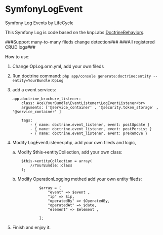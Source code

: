 # SymfonyLogEvent
Symfony Log Events by LifeCycle

This Symfony Log is code based on the knpLabs <a href="https://github.com/KnpLabs/DoctrineBehaviors">DoctrineBehaviors</a>.

###Support many-to-many fileds change detection###
###All registered CRUD logs###

How to use:

1. Change OpLog.orm.yml, add your own fileds

2. Run doctrine command: 
	```php app/console generate:doctrine:entity --entity=YourBundle:OpLog```

3. add a event services:
	```
	app.doctrine_brochure_listener:
		class: Ace\YourBundle\EventListener\LogEventListener<br>
		arguments: ['@service_container' , '@security.token_storage' , '@service_container' ]

		tags:
		    - { name: doctrine.event_listener, event: postUpdate }
		    - { name: doctrine.event_listener, event: postPersist }
		    - { name: doctrine.event_listener, event: preRemove }
	```

4. Modify LogEventListener.php, add your own fileds and logic,

	a. Modify $this->entityCollection, add your own class:
	```
		$this->entityCollection = array(
		    //YourBundle::class
		);
	```
	b. Modify OperationLogging mothed add your own entity fileds:<br>
	```
			    $array = [
					"event" => $event ,
					"ip" => $ip,
					"operatedBy" => $OperatedBy,
					"operatedAt" => $date,
					"element" => $element ,

			    ];
	```

5. Finish and enjoy it.
